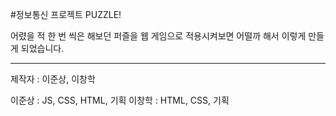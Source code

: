 #정보통신 프로젝트 PUZZLE!

어렸을 적 한 번 씩은 해보던 퍼즐을 웹 게임으로 적용시켜보면 어떨까 해서 이렇게 만들게 되었습니다.

-------------
제작자 : 이준상, 이창학

이준상 : JS, CSS, HTML, 기획
이창학 : HTML, CSS, 기획
